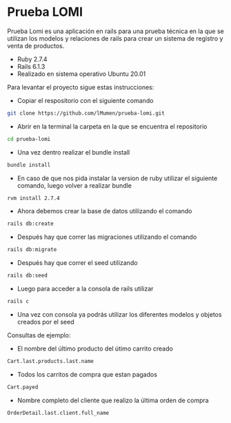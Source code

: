 # Prueba LOMI

Prueba Lomi es una aplicación en rails para una prueba técnica en la que se utilizan los modelos y relaciones de rails para crear un sistema de registro y venta de productos.

* Ruby 2.7.4
* Rails 6.1.3
* Realizado en sistema operativo Ubuntu 20.01

Para levantar el proyecto sigue estas instrucciones:

- Copiar el respositorio con el siguiente comando

```bash
git clone https://github.com/lMumen/prueba-lomi.git
```

- Abrir en la terminal la carpeta en la que se encuentra el repositorio

```bash
cd prueba-lomi
```

- Una vez dentro realizar el bundle install

```bash
bundle install
```

- En caso de que nos pida instalar la version de ruby utilizar el siguiente comando, luego volver a realizar bundle

```bash
rvm install 2.7.4
```

- Ahora debemos crear la base de datos utilizando el comando

```bash
rails db:create
```

- Después hay que correr las migraciones utilizando el comando

```bash
rails db:migrate
```

- Después hay que correr el seed utilizando

```bash
rails db:seed
```
- Luego para acceder a la consola de rails utilizar

```bash
rails c
```

- Una vez con consola ya podrás utilizar los diferentes modelos y objetos creados por el seed

Consultas de ejemplo:

- El nombre del último producto del útimo carrito creado
```bash
Cart.last.products.last.name
```

- Todos los carritos de compra que estan pagados
```bash
Cart.payed
```

- Nombre completo del cliente que realizo la última orden de compra
```bash
OrderDetail.last.client.full_name
```
